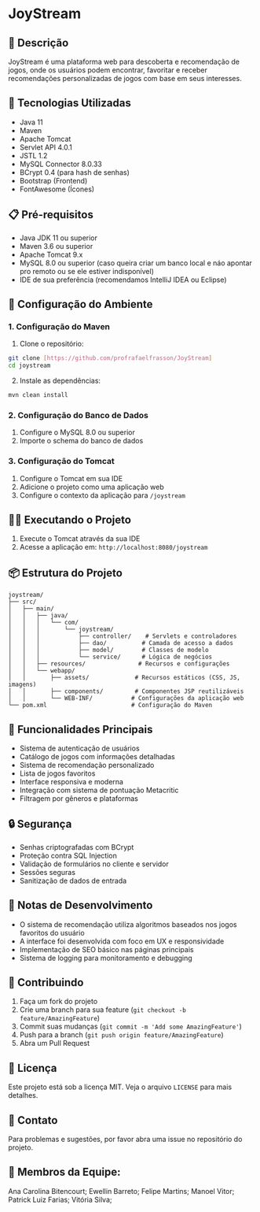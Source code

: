 # JoyStream

## 📝 Descrição
JoyStream é uma plataforma web para descoberta e recomendação de jogos, onde os usuários podem encontrar, favoritar e receber recomendações personalizadas de jogos com base em seus interesses.

## 🚀 Tecnologias Utilizadas
- Java 11
- Maven
- Apache Tomcat
- Servlet API 4.0.1
- JSTL 1.2
- MySQL Connector 8.0.33
- BCrypt 0.4 (para hash de senhas)
- Bootstrap (Frontend)
- FontAwesome (Ícones)

## 📋 Pré-requisitos
- Java JDK 11 ou superior
- Maven 3.6 ou superior
- Apache Tomcat 9.x
- MySQL 8.0 ou superior (caso queira criar um banco local e náo apontar pro remoto ou se ele estiver indisponível)
- IDE de sua preferência (recomendamos IntelliJ IDEA ou Eclipse)

## 🔧 Configuração do Ambiente

### 1. Configuração do Maven
1. Clone o repositório:
```bash
git clone [https://github.com/profrafaelfrasson/JoyStream]
cd joystream
```

2. Instale as dependências:
```bash
mvn clean install
```

### 2. Configuração do Banco de Dados
1. Configure o MySQL 8.0 ou superior
2. Importe o schema do banco de dados

### 3. Configuração do Tomcat
1. Configure o Tomcat em sua IDE
2. Adicione o projeto como uma aplicação web
3. Configure o contexto da aplicação para `/joystream`

## 🏃‍♂️ Executando o Projeto
1. Execute o Tomcat através da sua IDE
2. Acesse a aplicação em: `http://localhost:8080/joystream`

## 📦 Estrutura do Projeto
```
joystream/
├── src/
│   ├── main/
│   │   ├── java/
│   │   │   └── com/
│   │   │       └── joystream/
│   │   │           ├── controller/    # Servlets e controladores
│   │   │           ├── dao/          # Camada de acesso a dados
│   │   │           ├── model/        # Classes de modelo
│   │   │           └── service/      # Lógica de negócios
│   │   ├── resources/               # Recursos e configurações
│   │   └── webapp/
│   │       ├── assets/             # Recursos estáticos (CSS, JS, imagens)
│   │       ├── components/         # Componentes JSP reutilizáveis
│   │       └── WEB-INF/           # Configurações da aplicação web
└── pom.xml                        # Configuração do Maven
```

## 🌟 Funcionalidades Principais
- Sistema de autenticação de usuários
- Catálogo de jogos com informações detalhadas
- Sistema de recomendação personalizado
- Lista de jogos favoritos
- Interface responsiva e moderna
- Integração com sistema de pontuação Metacritic
- Filtragem por gêneros e plataformas

## 🔒 Segurança
- Senhas criptografadas com BCrypt
- Proteção contra SQL Injection
- Validação de formulários no cliente e servidor
- Sessões seguras
- Sanitização de dados de entrada

## 📝 Notas de Desenvolvimento
- O sistema de recomendação utiliza algoritmos baseados nos jogos favoritos do usuário
- A interface foi desenvolvida com foco em UX e responsividade
- Implementação de SEO básico nas páginas principais
- Sistema de logging para monitoramento e debugging

## 🤝 Contribuindo
1. Faça um fork do projeto
2. Crie uma branch para sua feature (`git checkout -b feature/AmazingFeature`)
3. Commit suas mudanças (`git commit -m 'Add some AmazingFeature'`)
4. Push para a branch (`git push origin feature/AmazingFeature`)
5. Abra um Pull Request

## 📄 Licença
Este projeto está sob a licença MIT. Veja o arquivo `LICENSE` para mais detalhes.

## 📧 Contato
Para problemas e sugestões, por favor abra uma issue no repositório do projeto. 

## 👥 Membros da Equipe:

Ana Carolina Bitencourt;
Ewellin Barreto;
Felipe Martins;
Manoel Vitor;
Patrick Luiz Farias;
Vitória Silva;




